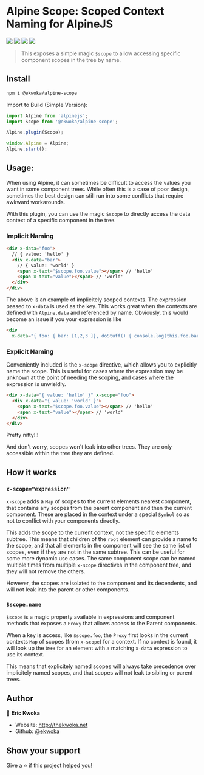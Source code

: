 # Alpine Scope: Scoped Context Naming for AlpineJS

[<img src="https://img.shields.io/npm/v/@ekwoka/alpine-scope?label=%20&style=for-the-badge&logo=pnpm&logoColor=white">](https://www.npmjs.com/package/@ekwoka/alpine-scope)
<img src="https://img.shields.io/npm/types/@ekwoka/alpine-scope?label=%20&amp;logo=typescript&amp;logoColor=white&amp;style=for-the-badge">
<img src="https://img.shields.io/npm/dt/@ekwoka/alpine-scope?style=for-the-badge&logo=npm&logoColor=white" >
[<img src="https://img.shields.io/bundlephobia/minzip/@ekwoka/alpine-scope?style=for-the-badge&logo=esbuild&logoColor=white">](https://bundlephobia.com/package/@ekwoka/alpine-scope)

> This exposes a simple magic `$scope` to allow accessing specific component scopes in the tree by name.

## Install

```sh
npm i @ekwoka/alpine-scope
```

Import to Build (Simple Version):

```js
import Alpine from 'alpinejs';
import Scope from '@ekwoka/alpine-scope';

Alpine.plugin(Scope);

window.Alpine = Alpine;
Alpine.start();
```

## Usage:

When using Alpine, it can sometimes be difficult to access the values you want in some component trees. While often this is a case of poor design, sometimes the best design can still run into some conflicts that require awkward workarounds.

With this plugin, you can use the magic `$scope` to directly access the data context of a specific component in the tree.

### Implicit Naming

```html
<div x-data="foo">
  // { value: 'hello' }
  <div x-data="bar">
    // { value: 'world' }
    <span x-text="$scope.foo.value"></span> // 'hello'
    <span x-text="value"></span> // 'world'
  </div>
</div>
```

The above is an example of implicitely scoped contexts. The expression passed to `x-data` is used as the key. This works great when the contexts are defined with `Alpine.data` and referenced by name. Obviously, this would become an issue if you your expression is like

```html
<div
  x-data="{ foo: { bar: [1,2,3 ]}, doStuff() { console.log(this.foo.bar) } }"></div>
```

### Explicit Naming

Conveniently included is the `x-scope` directive, which allows you to explicitly name the scope. This is useful for cases where the expression may be unknown at the point of needing the scoping, and cases where the expression is unwieldly.

```html
<div x-data="{ value: 'hello' }" x-scope="foo">
  <div x-data="{ value: 'world' }">
    <span x-text="$scope.foo.value"></span> // 'hello'
    <span x-text="value"></span> // 'world'
  </div>
</div>
```

Pretty nifty!!!

And don't worry, scopes won't leak into other trees. They are only accessible within the tree they are defined.

## How it works

### `x-scope="expression"`

`x-scope` adds a `Map` of scopes to the current elements nearest component, that contains any scopes from the parent component and then the current component. These are placed in the context under a special `Symbol` so as not to conflict with your components directly.

This adds the scope to the current context, not the specific elements subtree. This means that children of the `root` element can provide a name to the scope, and that all elements in the component will see the same list of scopes, even if they are not in the same subtree. This can be useful for some more dynamic use cases. The same component scope can be named multiple times from multiple `x-scope` directives in the component tree, and they will not remove the others.

However, the scopes are isolated to the component and its decendents, and will not leak into the parent or other components.

### `$scope.name`

`$scope` is a magic property available in expressions and component methods that exposes a `Proxy` that allows access to the Parent components.

When a key is access, like `$scope.foo`, the `Proxy` first looks in the current contexts `Map` of scopes (from `x-scope`) for a context. If no context is found, it will look up the tree for an element with a matching `x-data` expression to use its context.

This means that explicitely named scopes will always take precedence over implicitely named scopes, and that scopes will not leak to sibling or parent trees.

## Author

👤 **Eric Kwoka**

- Website: http://thekwoka.net
- Github: [@ekwoka](https://github.com/ekwoka)

## Show your support

Give a ⭐️ if this project helped you!
